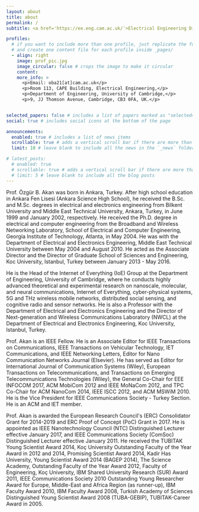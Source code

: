 ```yaml
---
layout: about
title: about
permalink: /
subtitle: <a href='https://ee.eng.cam.ac.uk/'>Electrical Engineering Division</a>, <a href='https://www.eng.cam.ac.uk/'>Department of Engineering</a>, <a href='https://www.cam.ac.uk/'>University of Cambridge</a>.

profiles:
  # if you want to include more than one profile, just replicate the following block
  # and create one content file for each profile inside _pages/
  - align: right
    image: prof_pic.jpg
    image_circular: false # crops the image to make it circular
    content: 
    more_info: >
      <p>Email: oba21[at]cam.ac.uk</p>
      <p>Room 113, CAPE Building, Electrical Engineering,</p>
      <p>Department of Engineering, University of Cambridge,</p>
      <p>9, JJ Thomson Avenue, Cambridge, CB3 0FA, UK.</p>


selected_papers: false # includes a list of papers marked as "selected={true}"
social: true # includes social icons at the bottom of the page

announcements:
  enabled: true # includes a list of news items
  scrollable: true # adds a vertical scroll bar if there are more than 3 news items
  limit: 10 # leave blank to include all the news in the `_news` folder

# latest_posts:
  # enabled: true
  # scrollable: true # adds a vertical scroll bar if there are more than 3 new posts items
  # limit: 5 # leave blank to include all the blog posts
---
```


Prof. Özgür B. Akan was born in Ankara, Turkey. After high school education in Ankara Fen Lisesi (Ankara Science High School), he received the B.Sc. and M.Sc. degrees in electrical and electronics engineering from Bilkent University and Middle East Technical University, Ankara, Turkey, in June 1999 and January 2002, respectively. He received the Ph.D. degree in electrical and computer engineering from the Broadband and Wireless Networking Laboratory, School of Electrical and Computer Engineering, Georgia Institute of Technology, Atlanta, in May 2004. He was with the Department of Electrical and Electronics Engineering, Middle East Technical University between May 2004 and August 2010. He acted as the Associate Director and the Director of Graduate School of Sciences and Engineering, Koc University, Istanbul, Turkey between January 2013 - May 2016.

He is the Head of the Internet of Everything (IoE) Group at the Department of Engineering, University of Cambridge, where he conducts highly advanced theoretical and experimental research on nanoscale, molecular, and neural communications, Internet of Everything, cyber-physical systems, 5G and THz wireless mobile networks, distributed social sensing, and cognitive radio and sensor networks. He is also a Professor with the Department of Electrical and Electronics Engineering and the Director of Next-generation and Wireless Communications Laboratory (NWCL) at the Department of Electrical and Electronics Engineering, Koc University, Istanbul, Turkey.

Prof. Akan is an IEEE Fellow. He is an Associate Editor for IEEE Transactions on Communications, IEEE Transactions on Vehicular Technology, IET Communications, and IEEE Networking Letters, Editor for Nano Communication Networks Journal (Elsevier). He has served as Editor for International Journal of Communication Systems (Wiley), European Transactions on Telecommunications, and Transactions on Emerging Telecommunications Technologies (Wiley), the General Co-Chair for EEE INFOCOM 2017, ACM MobiCom 2012 and IEEE MoNaCom 2012, and TPC Co-Chair for ACM NanoCom 2014, IEEE ISCC 2012, and ACM MSWiM 2010. He is the Vice President for IEEE Communications Society - Turkey Section. He is an ACM and IET member.

Prof. Akan is awarded the European Research Council's (ERC) Consolidator Grant for 2014-2019 and ERC Proof of Concept (PoC) Grant in 2017. He is appointed as IEEE Nanotechnology Council (NTC) Distinguished Lecturer effective January 2017, and IEEE Communications Society (ComSoc) Distinguished Lecturer effective January 2011. He received the TUBITAK Young Scientist Award 2014, Koç University Outstanding Faculty of the Year Award in 2012 and 2014, Promising Scientist Award 2014, Kadir Has University, Young Scientist Award 2014 (BAGEP 2014), The Science Academy, Outstanding Faculty of the Year Award 2012, Faculty of Engineering, Koç University, IBM Shared University Research (SUR) Award 2011, IEEE Communications Society 2010 Outstanding Young Researcher Award for Europe, Middle-East and Africa Region (as runner-up), IBM Faculty Award 2010, IBM Faculty Award 2008, Turkish Academy of Sciences Distinguished Young Scientist Award 2008 (TUBA-GEBIP), TUBITAK-Career Award in 2005.

<br>